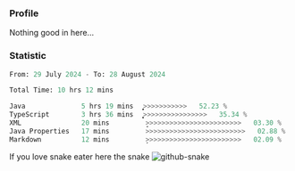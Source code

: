 ### Profile 

Nothing good in here...

### Statistic
<!--START_SECTION:waka-->

```python
From: 29 July 2024 - To: 28 August 2024

Total Time: 10 hrs 12 mins

Java              5 hrs 19 mins   ͎͎͎͎͎͎͎͎͎͎͎͎͎͙>>>>>>>>>>>   52.23 %
TypeScript        3 hrs 36 mins   ͎͎͎͎͎͎͎͎̞>>>>>>>>>>>>>>>>   35.34 %
XML               20 mins         ̞>>>>>>>>>>>>>>>>>>>>>>>>   03.30 %
Java Properties   17 mins         >>>>>>>>>>>>>>>>>>>>>>>>>   02.88 %
Markdown          12 mins         ̦>>>>>>>>>>>>>>>>>>>>>>>>   02.09 %
```

<!--END_SECTION:waka-->

If you love snake eater here the snake 
<picture>
  <source media="(prefers-color-scheme: dark)" srcset="https://github.com/pradana4648/pradana4648/blob/c0566a83ca6ea5f2e46bab00e717c4c82b4b5c4c/github-contribution-grid-snake-dark.svg" />
  <source media="(prefers-color-scheme: light)" srcset="https://github.com/pradana4648/pradana4648/blob/c0566a83ca6ea5f2e46bab00e717c4c82b4b5c4c/github-contribution-grid-snake.svg" />
  <img alt="github-snake" src="https://github.com/pradana4648/pradana4648/blob/c0566a83ca6ea5f2e46bab00e717c4c82b4b5c4c/github-contribution-grid-snake.svg" />
</picture>
